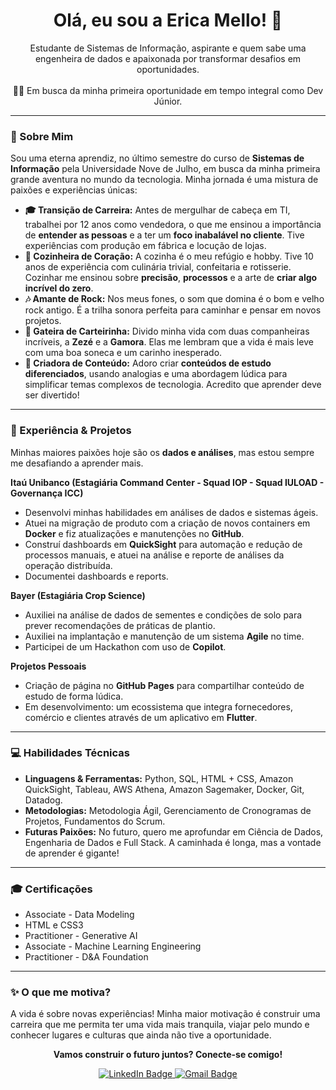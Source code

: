 <h1 align="center">Olá, eu sou a Erica Mello! 👋</h1>

<p align="center">
  Estudante de Sistemas de Informação, aspirante e quem sabe uma engenheira de dados e 
  apaixonada por transformar desafios em oportunidades.
  <br><br>
  👩‍💻 Em busca da minha primeira oportunidade em tempo integral como Dev Júnior.
</p>

---

### 🚀 Sobre Mim

Sou uma eterna aprendiz, no último semestre do curso de **Sistemas de Informação** pela Universidade Nove de Julho, em busca da minha primeira grande aventura no mundo da tecnologia. Minha jornada é uma mistura de paixões e experiências únicas:

* **🎓 Transição de Carreira:** Antes de mergulhar de cabeça em TI, trabalhei por 12 anos como vendedora, o que me ensinou a importância de **entender as pessoas** e a ter um **foco inabalável no cliente**. Tive experiências com produção em fábrica e locução de lojas.
* **🍜 Cozinheira de Coração:** A cozinha é o meu refúgio e hobby. Tive 10 anos de experiência com culinária trivial, confeitaria e rotisserie. Cozinhar me ensinou sobre **precisão**, **processos** e a arte de **criar algo incrível do zero**.
* **🎶 Amante de Rock:** Nos meus fones, o som que domina é o bom e velho rock antigo. É a trilha sonora perfeita para caminhar e pensar em novos projetos.
* **🐾 Gateira de Carteirinha:** Divido minha vida com duas companheiras incríveis, a **Zezé** e a **Gamora**. Elas me lembram que a vida é mais leve com uma boa soneca e um carinho inesperado.
* **💖 Criadora de Conteúdo:** Adoro criar **conteúdos de estudo diferenciados**, usando analogias e uma abordagem lúdica para simplificar temas complexos de tecnologia. Acredito que aprender deve ser divertido!

---

### 💼 Experiência & Projetos

Minhas maiores paixões hoje são os **dados e análises**, mas estou sempre me desafiando a aprender mais.

**Itaú Unibanco (Estagiária Command Center - Squad IOP - Squad IULOAD - Governança ICC)**
* Desenvolvi minhas habilidades em análises de dados e sistemas ágeis.
* Atuei na migração de produto com a criação de novos containers em **Docker** e fiz atualizações e manutenções no **GitHub**.
* Construí dashboards em **QuickSight** para automação e redução de processos manuais, e atuei na análise e reporte de análises da operação distribuída.
* Documentei dashboards e reports.

**Bayer (Estagiária Crop Science)**
* Auxiliei na análise de dados de sementes e condições de solo para prever recomendações de práticas de plantio.
* Auxiliei na implantação e manutenção de um sistema **Agile** no time.
* Participei de um Hackathon com uso de **Copilot**.

**Projetos Pessoais**
* Criação de página no **GitHub Pages** para compartilhar conteúdo de estudo de forma lúdica.
* Em desenvolvimento: um ecossistema que integra fornecedores, comércio e clientes através de um aplicativo em **Flutter**.

---

### 💻 Habilidades Técnicas

* **Linguagens & Ferramentas:** Python, SQL, HTML + CSS, Amazon QuickSight, Tableau, AWS Athena, Amazon Sagemaker, Docker, Git, Datadog.
* **Metodologias:** Metodologia Ágil, Gerenciamento de Cronogramas de Projetos, Fundamentos do Scrum.
* **Futuras Paixões:** No futuro, quero me aprofundar em Ciência de Dados, Engenharia de Dados e Full Stack. A caminhada é longa, mas a vontade de aprender é gigante!

---

### 🎓 Certificações

* Associate - Data Modeling
* HTML e CSS3
* Practitioner - Generative AI
* Associate - Machine Learning Engineering
* Practitioner - D&A Foundation

---

### ✨ O que me motiva?

A vida é sobre novas experiências! Minha maior motivação é construir uma carreira que me permita ter uma vida mais tranquila, viajar pelo mundo e conhecer lugares e culturas que ainda não tive a oportunidade.

<p align="center">
  <strong>Vamos construir o futuro juntos? Conecte-se comigo!</strong>
</p>

<p align="center">
  <a href="https://www.linkedin.com/in/erica-mello-dev">
    <img src="https://img.shields.io/badge/LinkedIn-0077B5?style=for-the-badge&logo=linkedin&logoColor=white" alt="LinkedIn Badge"/>
  </a>
  <a href="mailto:ericapmello@outlook.com">
    <img src="https://img.shields.io/badge/Gmail-D14836?style=for-the-badge&logo=gmail&logoColor=white" alt="Gmail Badge"/>
  </a>
</p>
